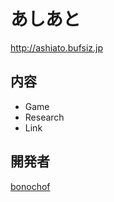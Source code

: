 # あしあと
http://ashiato.bufsiz.jp

## 内容
* Game
* Research
* Link

## 開発者
[bonochof](https://github.com/bonochof)
